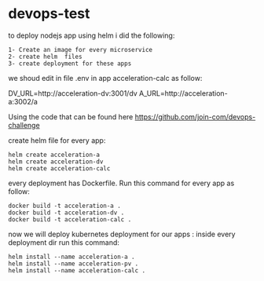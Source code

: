 # devops-test
to deploy nodejs app using helm i did the following:

    1- Create an image for every microservice 
    2- create helm  files
    3- create deployment for these apps



we shoud edit in file .env in app acceleration-calc as follow:

DV_URL=http://acceleration-dv:3001/dv
A_URL=http://acceleration-a:3002/a
   
Using the code that can be found here https://github.com/join-com/devops-challenge
   

create helm file for every app:

	helm create acceleration-a
	helm create acceleration-dv
	helm create acceleration-calc


every deployment has Dockerfile. 
Run this command for every app as follow:
    
    docker build -t acceleration-a .
    docker build -t acceleration-dv .
    docker build -t acceleration-calc .

   
now we will deploy kubernetes deployment for our apps :
inside every deployment dir run this command:
     
    helm install --name acceleration-a .
    helm install --name acceleration-pv .
    helm install --name acceleration-calc .
